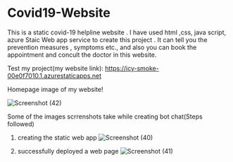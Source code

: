 # Covid19-Website
This is a static covid-19 helpline website . I have used html ,css, java script, azure Staic Web app  service to create this project . It can tell you the prevention measures , symptoms etc., and also you can book the appointment and concult the doctor in this website.
 
Test my project(my website link): https://icy-smoke-00e0f7010.1.azurestaticapps.net


Homepage image of my website! 

![Screenshot (42)](https://user-images.githubusercontent.com/88210030/170808305-21227b6a-bbfa-460d-8180-856598897319.png)


Some of the images scrrenshots take while creating bot chat(Steps followed)
1. creating the static web app
![Screenshot (40)](https://user-images.githubusercontent.com/88210030/170808322-a53c8cc1-4722-44c8-af30-01ddd5c05700.png)

2. successfully deployed a web page
![Screenshot (41)](https://user-images.githubusercontent.com/88210030/170808335-0176d5bb-1a1a-475e-b907-7c89554c3074.png)
